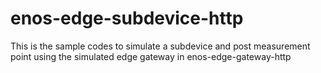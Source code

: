 # enos-edge-subdevice-http
This is the sample codes to simulate a subdevice and post measurement point using the simulated edge gateway in enos-edge-gateway-http
